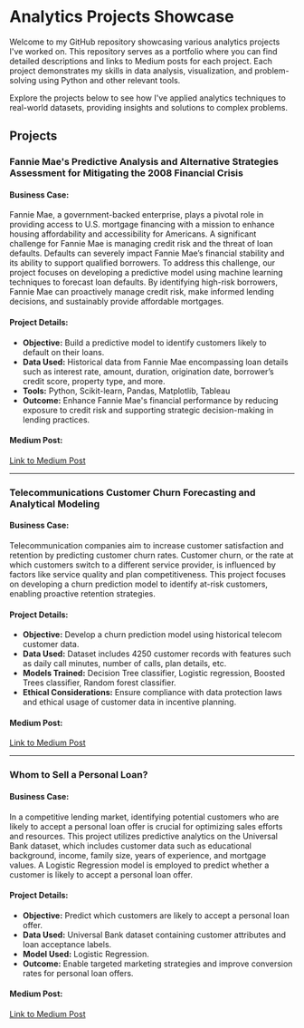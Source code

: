 # Analytics Projects Showcase
Welcome to my GitHub repository showcasing various analytics projects I've worked on. This repository serves as a portfolio where you can find detailed descriptions and links to Medium posts for each project. Each project demonstrates my skills in data analysis, visualization, and problem-solving using Python and other relevant tools.

Explore the projects below to see how I've applied analytics techniques to real-world datasets, providing insights and solutions to complex problems.

## Projects

### Fannie Mae's Predictive Analysis and Alternative Strategies Assessment for Mitigating the 2008 Financial Crisis

#### Business Case:
Fannie Mae, a government-backed enterprise, plays a pivotal role in providing access to U.S. mortgage financing with a mission to enhance housing affordability and accessibility for Americans. A significant challenge for Fannie Mae is managing credit risk and the threat of loan defaults. Defaults can severely impact Fannie Mae’s financial stability and its ability to support qualified borrowers. To address this challenge, our project focuses on developing a predictive model using machine learning techniques to forecast loan defaults. By identifying high-risk borrowers, Fannie Mae can proactively manage credit risk, make informed lending decisions, and sustainably provide affordable mortgages.

#### Project Details:
- **Objective:** Build a predictive model to identify customers likely to default on their loans.
- **Data Used:** Historical data from Fannie Mae encompassing loan details such as interest rate, amount, duration, origination date, borrower’s credit score, property type, and more.
- **Tools:** Python, Scikit-learn, Pandas, Matplotlib, Tableau
- **Outcome:** Enhance Fannie Mae's financial performance by reducing exposure to credit risk and supporting strategic decision-making in lending practices.

#### Medium Post:
[Link to Medium Post](https://meetdiwan.medium.com/fannie-maes-predictive-analysis-and-alternative-strategies-assessment-for-mitigating-the-2008-db50373b15a8)

---

### Telecommunications Customer Churn Forecasting and Analytical Modeling

#### Business Case:
Telecommunication companies aim to increase customer satisfaction and retention by predicting customer churn rates. Customer churn, or the rate at which customers switch to a different service provider, is influenced by factors like service quality and plan competitiveness. This project focuses on developing a churn prediction model to identify at-risk customers, enabling proactive retention strategies.

#### Project Details:
- **Objective:** Develop a churn prediction model using historical telecom customer data.
- **Data Used:** Dataset includes 4250 customer records with features such as daily call minutes, number of calls, plan details, etc.
- **Models Trained:** Decision Tree classifier, Logistic regression, Boosted Trees classifier, Random forest classifier.
- **Ethical Considerations:** Ensure compliance with data protection laws and ethical usage of customer data in incentive planning.

#### Medium Post:
[Link to Medium Post](https://meetdiwan.medium.com/telecommunications-customer-churn-forecasting-and-analytical-modeling-75bdeb74b2b9)  

---

### Whom to Sell a Personal Loan?

#### Business Case:
In a competitive lending market, identifying potential customers who are likely to accept a personal loan offer is crucial for optimizing sales efforts and resources. This project utilizes predictive analytics on the Universal Bank dataset, which includes customer data such as educational background, income, family size, years of experience, and mortgage values. A Logistic Regression model is employed to predict whether a customer is likely to accept a personal loan offer.

#### Project Details:
- **Objective:** Predict which customers are likely to accept a personal loan offer.
- **Data Used:** Universal Bank dataset containing customer attributes and loan acceptance labels.
- **Model Used:** Logistic Regression.
- **Outcome:** Enable targeted marketing strategies and improve conversion rates for personal loan offers.

#### Medium Post:
[Link to Medium Post](https://meetdiwan.medium.com/whom-to-sell-the-personal-loan-7e3b5add44d9)  <!-- Replace with your actual Medium post link -->
